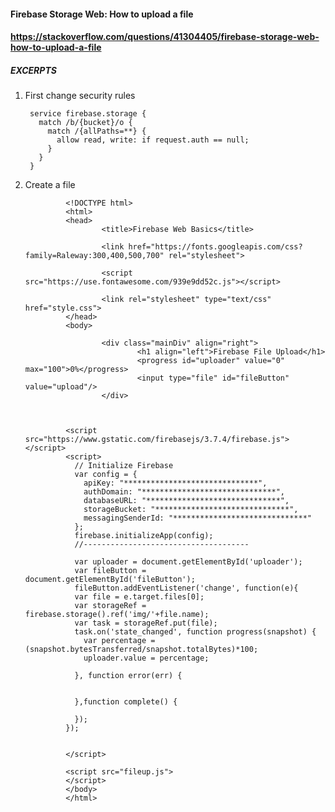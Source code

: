 #### Firebase Storage Web: How to upload a file
#### https://stackoverflow.com/questions/41304405/firebase-storage-web-how-to-upload-a-file

##### EXCERPTS

1. First change security rules

        service firebase.storage {
          match /b/{bucket}/o {
            match /{allPaths=**} {
              allow read, write: if request.auth == null;
            }
          }
        }





2. Create a file

                <!DOCTYPE html>
                <html>
                <head>
                        <title>Firebase Web Basics</title>

                        <link href="https://fonts.googleapis.com/css?family=Raleway:300,400,500,700" rel="stylesheet">

                        <script src="https://use.fontawesome.com/939e9dd52c.js"></script>

                        <link rel="stylesheet" type="text/css" href="style.css">
                </head>
                <body>

                        <div class="mainDiv" align="right">
                                <h1 align="left">Firebase File Upload</h1>
                                <progress id="uploader" value="0" max="100">0%</progress>
                                <input type="file" id="fileButton" value="upload"/>
                        </div>



                <script src="https://www.gstatic.com/firebasejs/3.7.4/firebase.js"></script>
                <script>
                  // Initialize Firebase
                  var config = {
                    apiKey: "******************************",
                    authDomain: "******************************",
                    databaseURL: "******************************",
                    storageBucket: "******************************",
                    messagingSenderId: "******************************"
                  };
                  firebase.initializeApp(config);
                  //-------------------------------------

                  var uploader = document.getElementById('uploader');
                  var fileButton =         document.getElementById('fileButton');
                  fileButton.addEventListener('change', function(e){
                  var file = e.target.files[0];
                  var storageRef = firebase.storage().ref('img/'+file.name);
                  var task = storageRef.put(file);
                  task.on('state_changed', function progress(snapshot) {
                    var percentage = (snapshot.bytesTransferred/snapshot.totalBytes)*100;
                    uploader.value = percentage;

                  }, function error(err) {


                  },function complete() {

                  });
                });  


                </script>

                <script src="fileup.js">
                </script>
                </body>
                </html>
